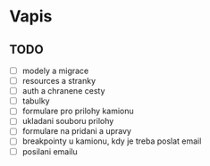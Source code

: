# Vapis

## TODO

- [ ] modely a migrace
- [ ] resources a stranky
- [ ] auth a chranene cesty
- [ ] tabulky
- [ ] formulare pro prilohy kamionu
- [ ] ukladani souboru prilohy
- [ ] formulare na pridani a upravy
- [ ] breakpointy u kamionu, kdy je treba poslat email
- [ ] posilani emailu